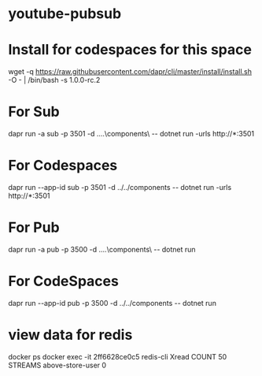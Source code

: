 # youtube-pubsub
# Install for codespaces for this space
wget -q https://raw.githubusercontent.com/dapr/cli/master/install/install.sh -O - | /bin/bash -s 1.0.0-rc.2

# For Sub
dapr run -a sub -p 3501 -d ..\..\components\ -- dotnet run -urls http://*:3501

# For Codespaces
dapr run --app-id sub -p 3501 -d ../../components -- dotnet run -urls http://*:3501

# For Pub
dapr run -a pub -p 3500 -d ..\..\components\ -- dotnet run
# For CodeSpaces
dapr run --app-id pub -p 3500 -d ../../components -- dotnet run

# view data for redis
docker ps
docker exec -it 2ff6628ce0c5 redis-cli
Xread COUNT 50 STREAMS above-store-user 0